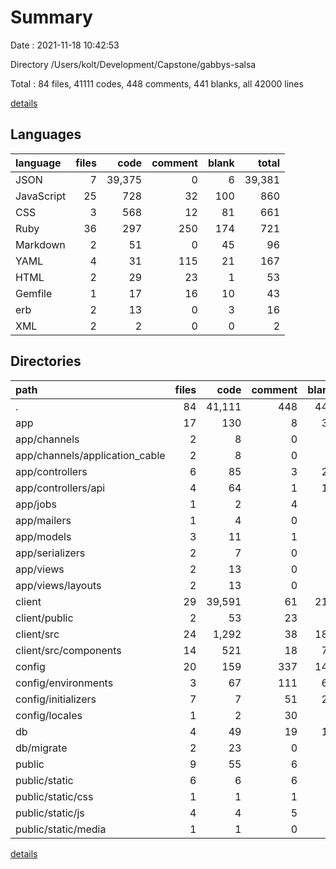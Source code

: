 # Summary

Date : 2021-11-18 10:42:53

Directory /Users/kolt/Development/Capstone/gabbys-salsa

Total : 84 files,  41111 codes, 448 comments, 441 blanks, all 42000 lines

[details](details.md)

## Languages
| language | files | code | comment | blank | total |
| :--- | ---: | ---: | ---: | ---: | ---: |
| JSON | 7 | 39,375 | 0 | 6 | 39,381 |
| JavaScript | 25 | 728 | 32 | 100 | 860 |
| CSS | 3 | 568 | 12 | 81 | 661 |
| Ruby | 36 | 297 | 250 | 174 | 721 |
| Markdown | 2 | 51 | 0 | 45 | 96 |
| YAML | 4 | 31 | 115 | 21 | 167 |
| HTML | 2 | 29 | 23 | 1 | 53 |
| Gemfile | 1 | 17 | 16 | 10 | 43 |
| erb | 2 | 13 | 0 | 3 | 16 |
| XML | 2 | 2 | 0 | 0 | 2 |

## Directories
| path | files | code | comment | blank | total |
| :--- | ---: | ---: | ---: | ---: | ---: |
| . | 84 | 41,111 | 448 | 441 | 42,000 |
| app | 17 | 130 | 8 | 38 | 176 |
| app/channels | 2 | 8 | 0 | 2 | 10 |
| app/channels/application_cable | 2 | 8 | 0 | 2 | 10 |
| app/controllers | 6 | 85 | 3 | 24 | 112 |
| app/controllers/api | 4 | 64 | 1 | 17 | 82 |
| app/jobs | 1 | 2 | 4 | 2 | 8 |
| app/mailers | 1 | 4 | 0 | 1 | 5 |
| app/models | 3 | 11 | 1 | 4 | 16 |
| app/serializers | 2 | 7 | 0 | 2 | 9 |
| app/views | 2 | 13 | 0 | 3 | 16 |
| app/views/layouts | 2 | 13 | 0 | 3 | 16 |
| client | 29 | 39,591 | 61 | 218 | 39,870 |
| client/public | 2 | 53 | 23 | 2 | 78 |
| client/src | 24 | 1,292 | 38 | 181 | 1,511 |
| client/src/components | 14 | 521 | 18 | 71 | 610 |
| config | 20 | 159 | 337 | 144 | 640 |
| config/environments | 3 | 67 | 111 | 64 | 242 |
| config/initializers | 7 | 7 | 51 | 23 | 81 |
| config/locales | 1 | 2 | 30 | 2 | 34 |
| db | 4 | 49 | 19 | 13 | 81 |
| db/migrate | 2 | 23 | 0 | 4 | 27 |
| public | 9 | 55 | 6 | 1 | 62 |
| public/static | 6 | 6 | 6 | 0 | 12 |
| public/static/css | 1 | 1 | 1 | 0 | 2 |
| public/static/js | 4 | 4 | 5 | 0 | 9 |
| public/static/media | 1 | 1 | 0 | 0 | 1 |

[details](details.md)